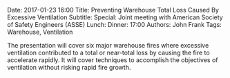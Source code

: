 Date: 2017-01-23 16:00
Title: Preventing Warehouse Total Loss Caused By Excessive Ventilation
Subtitle: 
Special: Joint meeting with American Society of Safety Engineers (ASSE)
Lunch:
Dinner: 17:00
Authors: John Frank
Tags: Warehouse, Ventilation

The presentation will cover six major warehouse fires where excessive ventilation contributed to a total or near-total loss by causing the fire to accelerate rapidly. It will cover techniques to accomplish the objectives of ventilation without risking rapid fire growth.
